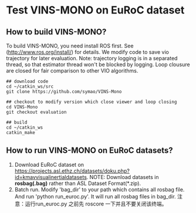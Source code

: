 # Test VINS-MONO on EuRoC dataset

## How to build VINS-MONO?
To build VINS-MONO, you need install ROS first. See (http://www.ros.org/install/) for details.
We modify code to save vio trajectory for later evaluation. Note: trajectory logging is in a separated thread, so that estimator thread won't be blocked by logging.
Loop clousure are closed for fair comparison to other VIO algorithms.
```
## download code
cd ~/catkin_ws/src
git clone https://github.com/symao/VINS-Mono

## checkout to modify version which close viewer and loop closing
cd VINS-Mono
git checkout evaluation

## build
cd ~/catkin_ws
catkin_make
```

## How to run VINS-MONO on EuRoC datasets?
1. Download EuRoC dataset on https://projects.asl.ethz.ch/datasets/doku.php?id=kmavvisualinertialdatasets. NOTE: Download datasets in **rosbag(.bag)** rather than ASL Dataset Format(*.zip).
2. Batch run. Modify 'bag_dir' to your path which contains all rosbag file. And run 'python run_euroc.py'. It will run all rosbag files in bag_dir. 注意：运行run_euroc.py 之前先 roscore 一下并且不要关闭该终端。

